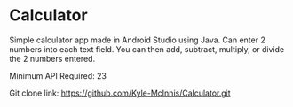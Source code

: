 # Calculator
Simple calculator app made in Android Studio using Java. Can enter 2 numbers into
each text field. You can then add, subtract, multiply, or divide the 2 numbers entered.

Minimum API Required: 23

Git clone link: https://github.com/Kyle-McInnis/Calculator.git
